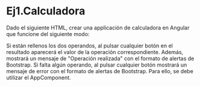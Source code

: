# Ej1.Calculadora

Dado el siguiente HTML, crear una applicación de calculadora en Angular que funcione del siguiente modo:

Si están rellenos los dos operandos, al pulsar cualquier botón en el resultado aparecerá el valor de la operación correspondiente. Además, mostrará un mensaje de "Operación realizada" con el formato de alertas de Bootstrap.
Si falta algún operando, al pulsar cualquier botón mostrará un mensaje de error con el formato de alertas de Bootstrap.
Para ello, se debe utilizar el AppComponent.
